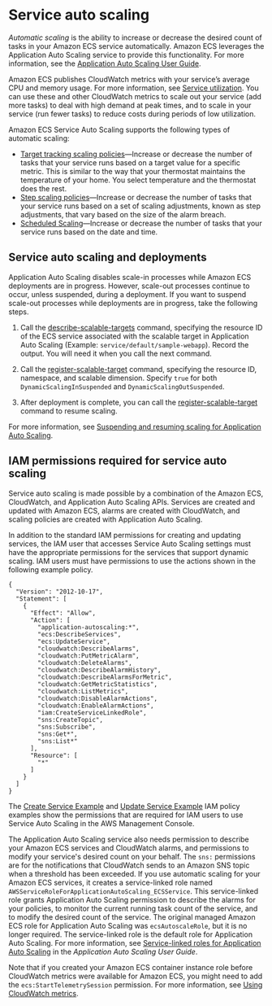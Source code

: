 # Service auto scaling<a name="service-auto-scaling"></a>

*Automatic scaling* is the ability to increase or decrease the desired count of tasks in your Amazon ECS service automatically\. Amazon ECS leverages the Application Auto Scaling service to provide this functionality\. For more information, see the [Application Auto Scaling User Guide](https://docs.aws.amazon.com/autoscaling/application/userguide/what-is-application-auto-scaling.html)\.

Amazon ECS publishes CloudWatch metrics with your service’s average CPU and memory usage\. For more information, see [Service utilization](cloudwatch-metrics.md#service_utilization)\. You can use these and other CloudWatch metrics to scale out your service \(add more tasks\) to deal with high demand at peak times, and to scale in your service \(run fewer tasks\) to reduce costs during periods of low utilization\. 

Amazon ECS Service Auto Scaling supports the following types of automatic scaling:
+ [Target tracking scaling policies](service-autoscaling-targettracking.md)—Increase or decrease the number of tasks that your service runs based on a target value for a specific metric\. This is similar to the way that your thermostat maintains the temperature of your home\. You select temperature and the thermostat does the rest\.
+ [Step scaling policies](service-autoscaling-stepscaling.md)—Increase or decrease the number of tasks that your service runs based on a set of scaling adjustments, known as step adjustments, that vary based on the size of the alarm breach\. 
+ [Scheduled Scaling](https://docs.aws.amazon.com/autoscaling/application/userguide/application-auto-scaling-scheduled-scaling.html)—Increase or decrease the number of tasks that your service runs based on the date and time\. 

## Service auto scaling and deployments<a name="service-auto-scaling-deployments"></a>

Application Auto Scaling disables scale\-in processes while Amazon ECS deployments are in progress\. However, scale\-out processes continue to occur, unless suspended, during a deployment\. If you want to suspend scale\-out processes while deployments are in progress, take the following steps\.

1. Call the [describe\-scalable\-targets](https://docs.aws.amazon.com/cli/latest/reference/application-autoscaling/describe-scalable-targets.html) command, specifying the resource ID of the ECS service associated with the scalable target in Application Auto Scaling \(Example: `service/default/sample-webapp`\)\. Record the output\. You will need it when you call the next command\.

1. Call the [register\-scalable\-target](https://docs.aws.amazon.com/cli/latest/reference/application-autoscaling/register-scalable-target.html) command, specifying the resource ID, namespace, and scalable dimension\. Specify `true` for both `DynamicScalingInSuspended` and `DynamicScalingOutSuspended`\.

1. After deployment is complete, you can call the [register\-scalable\-target](https://docs.aws.amazon.com/cli/latest/reference/application-autoscaling/register-scalable-target.html) command to resume scaling\.

For more information, see [Suspending and resuming scaling for Application Auto Scaling](https://docs.aws.amazon.com/autoscaling/application/userguide/application-auto-scaling-suspend-resume-scaling.html)\.

## IAM permissions required for service auto scaling<a name="auto-scaling-IAM"></a>

Service auto scaling is made possible by a combination of the Amazon ECS, CloudWatch, and Application Auto Scaling APIs\. Services are created and updated with Amazon ECS, alarms are created with CloudWatch, and scaling policies are created with Application Auto Scaling\. 

In addition to the standard IAM permissions for creating and updating services, the IAM user that accesses Service Auto Scaling settings must have the appropriate permissions for the services that support dynamic scaling\. IAM users must have permissions to use the actions shown in the following example policy\. 

```
{
  "Version": "2012-10-17",
  "Statement": [
    {
      "Effect": "Allow",
      "Action": [
        "application-autoscaling:*",
        "ecs:DescribeServices",
        "ecs:UpdateService",
        "cloudwatch:DescribeAlarms",
        "cloudwatch:PutMetricAlarm",
        "cloudwatch:DeleteAlarms",
        "cloudwatch:DescribeAlarmHistory",
        "cloudwatch:DescribeAlarmsForMetric",
        "cloudwatch:GetMetricStatistics",
        "cloudwatch:ListMetrics",
        "cloudwatch:DisableAlarmActions",
        "cloudwatch:EnableAlarmActions",
        "iam:CreateServiceLinkedRole",
        "sns:CreateTopic",
        "sns:Subscribe",
        "sns:Get*",
        "sns:List*"
      ],
      "Resource": [
        "*"
      ]
    }
  ]
}
```

The [Create Service Example](security_iam_id-based-policy-examples.md#IAM_create_service_policies) and [Update Service Example](security_iam_id-based-policy-examples.md#IAM_update_service_policies) IAM policy examples show the permissions that are required for IAM users to use Service Auto Scaling in the AWS Management Console\.

The Application Auto Scaling service also needs permission to describe your Amazon ECS services and CloudWatch alarms, and permissions to modify your service's desired count on your behalf\. The `sns:` permissions are for the notifications that CloudWatch sends to an Amazon SNS topic when a threshold has been exceeded\. If you use automatic scaling for your Amazon ECS services, it creates a service\-linked role named `AWSServiceRoleForApplicationAutoScaling_ECSService`\. This service\-linked role grants Application Auto Scaling permission to describe the alarms for your policies, to monitor the current running task count of the service, and to modify the desired count of the service\. The original managed Amazon ECS role for Application Auto Scaling was `ecsAutoscaleRole`, but it is no longer required\. The service\-linked role is the default role for Application Auto Scaling\. For more information, see [Service\-linked roles for Application Auto Scaling](https://docs.aws.amazon.com/autoscaling/application/userguide/application-auto-scaling-service-linked-roles.html) in the *Application Auto Scaling User Guide*\.

Note that if you created your Amazon ECS container instance role before CloudWatch metrics were available for Amazon ECS, you might need to add the `ecs:StartTelemetrySession` permission\. For more information, see [Using CloudWatch metrics](cloudwatch-metrics.md#enable_cloudwatch)\.